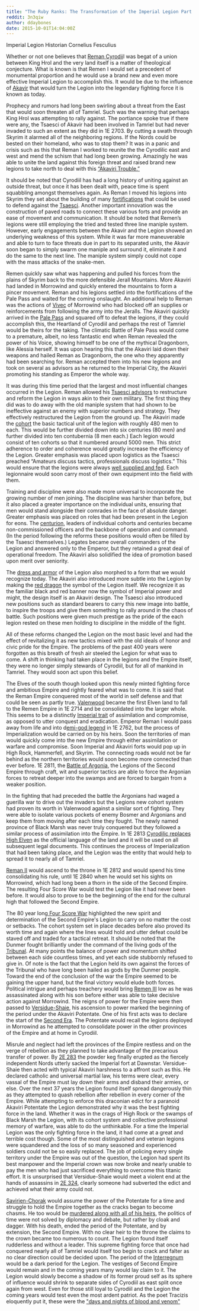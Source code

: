 ```yaml
---
title: "The Ruby Ranks: The Transformation of the Imperial Legion Part II"
reddit: 3n3qiw
author: ddaybones
date: 2015-10-01T14:04:00Z
---
```


Imperial Legion Historian Cornelius Fesculius

Whether or not one believes that [Reman Cyrodii](http://uesp.net/wiki/Lore:Reman)l was begat of a union between King Hrol and the very land itself is a matter of theological conjecture. What is known is that Remen I would set a precedent of monumental proportion and he would use a brand new and even more effective Imperial Legion to accomplish this. It would be due to the influence of [Akavir](http://uesp.net/wiki/Lore:Akavir) that would turn the Legion into the legendary fighting force it is known as today. 

Prophecy and rumors had long been swirling about a threat from the East that would soon threaten all of Tamriel. Such was the warning that perhaps King Hrol was attempting to rally against. The portiance spoke true if there were any, the Tsaesci of Akavir had been involved in Tamriel but had never invaded to such an extent as they did in 1E 2703. By cutting a swath through Skyrim it alarmed all of the neighboring regions. If the Nords could be bested on their homeland, who was to stop them? It was in a panic and crisis such as this that Reman I worked to reunite the the Cyrodilic east and west and mend the schism that had long been growing. Amazingly he was able to unite the land against this foreign threat and raised brand new legions to take north to deal with this [“Akaviri Trouble.”](http://uesp.net/wiki/Lore:Pocket_Guide_to_the_Empire,_3rd_Edition/Other_Lands) 

It should be noted that Cyrodiil has had a long history of uniting against an outside threat, but once it has been dealt with, peace time is spent squabbling amongst themselves again. As Reman I moved his legions into Skyrim they set about the building of many [fortifications](http://uesp.net/wiki/Lore:Ice_and_Chitin) that could be used to defend against the [Tsaesci](http://uesp.net/wiki/Lore:Tsaesci_\(race\)). Another important innovation was the construction of paved roads to connect these various forts and provide an ease of movement and communication. It should be noted that Remen’s legions were still employing the tried and tested three line maniple system. However, early engagements between the Akavir and the Legion showed an underlying weakness of this system. While it was far more maneuverable and able to turn to face threats due in part to its separated units, the Akavir soon began to simply swarm one maniple and surround it, eliminate it and do the same to the next line. The maniple system simply could not cope with the mass attacks of the snake-men. 

Remen quickly saw what was happening and pulled his forces from the plains of Skyrim back to the more defensible Jerall Mountains. More Akaviri had landed in Morrowind and quickly entered the mountains to form a pincer movement. Reman and his legions settled into the fortifications of the Pale Pass and waited for the coming onslaught. An additional help to Reman was the actions of [Vivec](http://uesp.net/wiki/Lore:Pale_Pass#cite_note-Countess-2) of Morrowind who had blocked off an supplies or reinforcements from following the army into the Jeralls. The Akaviri quickly arrived in the [Pale Pass](http://uesp.net/wiki/Lore:The_Book_of_the_Dragonborn) and squared off to defeat the legions, if they could accomplish this, the Heartland of Cyrodiil and perhaps the rest of Tamriel would be theirs for the taking. The climatic Battle of Pale Pass would come to a premature, albeit, no less fantastic end when Reman revealed the power of his Voice, showing himself to be one of the mythical Dragonborn, like Alessia herself. It was upon hearing this that the Akaviri laid down their weapons and hailed Reman as Dragonborn, the one who they apparently had been searching for. Reman accepted them into his new legions and took on several as advisors as he returned to the Imperial City, the Akaviri promoting his standing as Emperor the whole way.

It was during this time period that the largest and most influential changes occurred in the Legion. Reman allowed his [Tsaesci advisors](http://uesp.net/wiki/Lore:Pocket_Guide_to_the_Empire,_1st_Edition/Cyrodiil) to restructure and reform the Legion in ways akin to their own military. The first thing they did was to do away with the old maniple system that had shown to be ineffective against an enemy with superior numbers and strategy. They effectively restructured the Legion from the ground up. The Akaviri made the [cohort](https://ng7nkg.dm1.livefilestore.com/y2p4FZT2baWg6IwZjY80cznjHXFtoeCviOvUFedklFcfX-Lm00LNv2cgVe5BepQ5zg9xQD-Mugp6ypPS9GShVsOUKmqD5JY0AQ1GulbMqNS7Ho/Legion-perspective.gif?psid=1) the basic tactical unit of the legion with roughly 480 men to each. This would be further divided down into six centuries (80 men) and further divided into ten contubernia (8 men each.) Each legion would consist of ten cohorts so that it numbered around 5000 men. This strict adherence to order and coherence would greatly increase the efficiency of the Legion. Greater emphasis was placed upon logistics as the Tsaesci preached “Amateurs discuss tactics, professionals discuss logistics.” This would ensure that the legions were always [well supplied and fed](http://uesp.net/wiki/Online:Basic_Provisioning_Guide). Each legionnaire would soon carry most of their own equipment into the field with them. 

Training and discipline were also made more universal to incorporate the growing number of men joining. The discipline was harsher than before, but it also placed a greater importance on the individual units, ensuring that men would stand alongside their comrades in the face of absolute danger. Greater emphasis was placed on roles that had been present in the Legion for eons. The [centurion](http://uesp.net/wiki/Lore:Cohort_Briefing:_Arenthia), leaders of individual cohorts and centuries became non-commissioned officers and the backbone of operation and command. (In the period following the reforms these positions would often be filled by the Tsaesci themselves.) Legates became overall commanders of the Legion and answered only to the Emperor, but they retained a great deal of operational freedom. The Akaviri also solidified the idea of promotion based upon merit over seniority. 

The [dress and armor](http://uesp.net/wiki/File:SR-npc-Fort_Commander_02.jpg) of the Legion also morphed to a form that we would recognize today. The Akaviri also introduced more subtle into the Legion by making the [red dragon](http://uesp.net/wiki/File:MW-banner-Akaviri.jpg) the symbol of the Legion itself. We recognize it as the familiar black and red banner now the symbol of Imperial power and might, the design itself is an Akaviri design. The Tsaesci also introduced new positions such as standard bearers to carry this new image into battle, to inspire the troops and give them something to rally around in the chaos of battle. Such positions were given much prestige as the pride of the each legion rested on these men holding to discipline in the middle of the fight. 

All of these reforms changed the Legion on the most basic level and had the effect of revitalizing it as new tactics mixed with the old ideals of honor and civic pride for the Empire. The problems of the past 400 years were forgotten as this breath of fresh air steeled the Legion for what was to come. A shift in thinking had taken place in the legions and the Empire itself, they were no longer simply stewards of Cyrodiil, but for all of mankind in Tamriel. They would soon act upon this belief. 

The Elves of the south though looked upon this newly minted fighting force and ambitious Empire and rightly feared what was to come. It is said that the Reman Empire conquered most of the world in self defense and that could be seen as partly true. [Valenwood](http://uesp.net/wiki/Lore:Pocket_Guide_to_the_Empire,_3rd_Edition/Valenwood) became the first Elven land to fall to the Remen Empire in 1E 2714 and be consolidated into the larger whole. This seems to be a distinctly [Imperial trait](http://uesp.net/wiki/Lore:Imperial) of assimilation and compromise, as opposed to utter conquest and eradication. Emperor Reman I would pass away from life and into d[emi-god legend](http://uesp.net/wiki/Lore:Varieties_of_Faith...) in 1E 2762, but the process of Imperialization would be carried on by his heirs. Soon the territories of man would quickly come into the new Empire through either assimilation or warfare and compromise. Soon Imperial and Akaviri forts would pop up in High Rock, Hammerfell, and Skyrim. The connecting roads would not be far behind as the northern territories would soon become more connected than ever before. 1E 2811, the [Battle of Argonia](http://uesp.net/wiki/Lore:Pocket_Guide_to_the_Empire,_3rd_Edition/Argonia), the Legions of the Second Empire through craft, wit and superior tactics are able to force the Argonian forces to retreat deeper into the swamps and are forced to bargain from a weaker position. 

In the fighting that had preceded the battle the Argonians had waged a guerilla war to drive out the invaders but the Legions new cohort system had proven its worth in Valenwood against a similar sort of fighting. They were able to isolate various pockets of enemy Bosmer and Argonians and keep them from moving after each time they fought. The newly named province of Black Marsh was never truly conquered but they followed a similar process of assimilation into the Empire. In 1E 2813 [Cyrodilic replaces High Elven](http://uesp.net/wiki/Books:The_Daggerfall_Chronicles) as the official language of the land and it will be used on all subsequent legal documents. This continues the process of Imperialization that had been taking place, and the Legion was the entity that would help to spread it to nearly all of Tamriel. 

[Reman II](http://uesp.net/wiki/Lore:Reman_II) would ascend to the throne in 1E 2812 and would spend his time consolidating his rule, until 1E 2840 when he would set his sights on Morrowind, which had long been a thorn in the side of the Second Empire. The resulting Four Score War would test the Legion like it had never been before. It would also to prove to be the beginning of the end for the cultural high that followed the Second Empire.

The 80 year long[ Four Score War](http://uesp.net/wiki/Lore:Four-Score_War#The_Four-Score_War) highlighted the new spirit and determination of the Second Empire's Legion to carry on no matter the cost or setbacks. The cohort system set in place decades before also proved its worth time and again where the lines would hold and utter defeat could be staved off and traded for a tactical retreat. It should be noted that the Dunmer fought brilliantly under the command of the living gods of the [Tribunal](http://uesp.net/wiki/Lore:Tribunal_Temple). At many points the balance of power and momentum shifted between each side countless times, and yet each side stubbornly refused to give in. Of note is the fact that the Legion held its own against the forces of the Tribunal who have long been hailed as gods by the Dunmer people. Toward the end of the conclusion of the war the Empire seemed to be gaining the upper hand, but the final victory would elude both forces. Political intrigue and perhaps treachery would bring [Remen III](http://uesp.net/wiki/Lore:2920,_The_Last_Year_of_the_First_Era) low as he was assassinated along with his son before either was able to take decisive action against Morrowind. The reigns of power for the Empire were then passed to [Versidue-Shaie](http://uesp.net/wiki/Lore:Versidue-Shaie#Versidue-Shaie), his ascension to power marked the beginning of the period under the Akaviri Potentate. One of his first acts was to declare the start of the [Second Era](http://uesp.net/wiki/Lore:Second_Era). The Potentate would recall the legions deployed in Morrowind as he attempted to consolidate power in the other provinces of the Empire and at home in Cyrodiil. 

Misrule and neglect had left the provinces of the Empire restless and on the verge of rebellion as they planned to take advantage of the precarious transfer of power. By [2E 283](http://uesp.net/wiki/Lore:History_of_the_Fighters_Guild) the powder keg finally erupted as the fiercely independent Nords utterly sacked the Imperial fort at Dawnstar. Versidue-Shaie then acted with typical Akaviri harshness to a affront such as this. He declared catholic and universal martial law, his terms were clear, every vassal of the Empire must lay down their arms and disband their armies, or else. Over the next 37 years the Legion found itself spread dangerously thin as they attempted to quash rebellion after rebellion in every corner of the Empire. While attempting to enforce this draconian edict for a paranoid Akaviri Potentate the Legion demonstrated why it was the best fighting force in the land. Whether it was in the crags of High Rock or the swamps of Black Marsh the Legion, with its cohort system and collective professional memory of warfare, was able to do the unthinkable. For a time the Imperial Legion was the only fighting force in the land, it had come at a great and terrible cost though. Some of the most distinguished and veteran legions were squandered and the loss of so many seasoned and experienced soldiers could not be so easily replaced. The job of policing every single territory under the Empire was out of the question, the Legion had spent its best manpower and the Imperial crown was now broke and nearly unable to pay the men who had just sacrificed everything to overcome this titanic effort. It is unsurprised that Versidue-Shaie would meet a violent end at the hands of assassins in [2E 324](http://uesp.net/wiki/Lore:The_Brothers_of_Darkness), clearly someone had subverted the edict and achieved what their army could not. 

[Savirien-Chorak](http://uesp.net/wiki/Lore:Savirien-Chorak#Savirien-Chorak) would assume the power of the Potentate for a time and struggle to hold the Empire together as the cracks began to become chasms. He too would be [murdered along with all of his heirs](http://uesp.net/wiki/Lore:The_Brothers_of_Darkness), the politics of time were not solved by diplomacy and debate, but rather by cloak and dagger. With his death, ended the period of the Potentate, and by extension, the Second Empire. With no clear heir to the throne the claims to the crown became too numerous to count. The Legion found itself rudderless and without a leader. This supreme fighting force that once had conquered nearly all of Tamriel would itself too begin to crack and falter as no clear direction could be decided upon. The period of the [Interregnum](http://uesp.net/wiki/Lore:Interregnum) would be a dark period for the Legion. The vestiges of Second Empire would remain and in the coming years many would lay claim to it. The Legion would slowly become a shadow of its former proud self as its sphere of influence would shrink to separate sides of Cyrodiil as east split once again from west. Even for those still loyal to Cyrodiil and the Legion the coming years would test even the most ardent patriot. As the poet Tracizis eloquently put it, these were the ["days and nights of blood and venom"](http://uesp.net/wiki/Lore:Brief_History_of_the_Empire)
